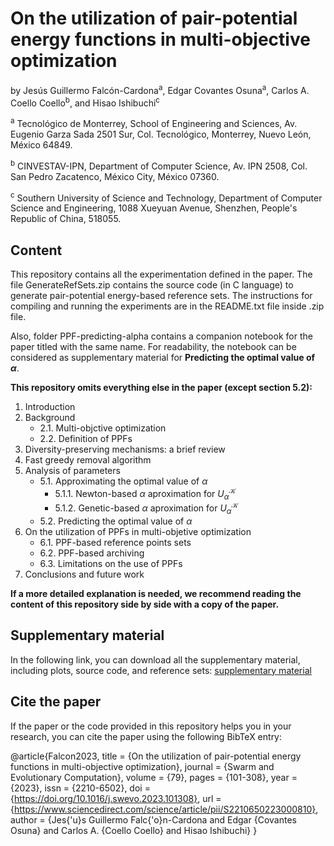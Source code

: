 # **On the utilization of pair-potential energy functions in multi-objective optimization**

by Jesús Guillermo Falcón-Cardona<sup>a</sup>, Edgar Covantes Osuna<sup>a</sup>, Carlos A. Coello Coello<sup>b</sup>, and Hisao Ishibuchi<sup>c</sup>

<sup>a</sup> Tecnológico de Monterrey, School of Engineering and Sciences, Av. Eugenio Garza Sada 2501 Sur, Col. Tecnológico, 
Monterrey, Nuevo León, México 64849.

<sup>b</sup> CINVESTAV-IPN, Department of Computer Science, Av. IPN 2508, Col. San Pedro Zacatenco, México City, México 07360.

<sup>c</sup> Southern University of Science and Technology, Department of Computer Science and Engineering, 1088 Xueyuan Avenue, 
Shenzhen, People's Republic of China, 518055.

## **Content**

This repository contains all the experimentation defined in the paper. The file GenerateRefSets.zip contains the source code (in C language) to generate pair-potential 
energy-based reference sets. The instructions for compiling and running the experiments are in the README.txt file inside .zip file.

Also, folder PPF-predicting-alpha contains a companion notebook for the paper titled with the same name. For readability, the notebook 
can be considered as supplementary material for **Predicting the optimal value of $\alpha$**.

**This repository omits everything else in the paper (except section 5.2):**

1. Introduction
2. Background
    * 2.1. Multi-objctive optimization
    * 2.2. Definition of PPFs
3. Diversity-preserving mechanisms: a brief review
4. Fast greedy removal algorithm
5. Analysis of parameters
    * 5.1. Approximating the optimal value of $\alpha$
        * 5.1.1. Newton-based $\alpha$ aproximation for $U_{\alpha}^{\mathcal{K}}$
        * 5.1.2. Genetic-based $\alpha$ aproximation for $U_{\alpha}^{\mathcal{K}}$ 
    * 5.2. Predicting the optimal value of $\alpha$  
6. On the utilization of PPFs in multi-objetive optimization
   * 6.1. PPF-based reference points sets
   * 6.2. PPF-based archiving
   * 6.3. Limitations on the use of PPFs
7. Conclusions and future work

**If a more detailed explanation is needed, we recommend reading the content of this repository side by side with a copy of the paper.**

## **Supplementary material**

In the following link, you can download all the supplementary material, including plots, source code, and reference sets: [supplementary material](https://drive.google.com/drive/folders/1A5t6jugHHEUeAWwZ-amltfwxvNme0qOp?usp=sharing)

## Cite the paper
If the paper or the code provided in this repository helps you in your research, you can cite the paper using the following BibTeX entry:

@article{Falcon2023,
   title = {On the utilization of pair-potential energy functions in multi-objective optimization},
   journal = {Swarm and Evolutionary Computation},
   volume = {79},
   pages = {101-308},
   year = {2023},
   issn = {2210-6502},
   doi = {https://doi.org/10.1016/j.swevo.2023.101308},
   url = {https://www.sciencedirect.com/science/article/pii/S2210650223000810},
   author = {Jes{\'u}s Guillermo Falc{\'o}n-Cardona and Edgar {Covantes Osuna} and Carlos A. {Coello Coello} and Hisao Ishibuchi}
}
